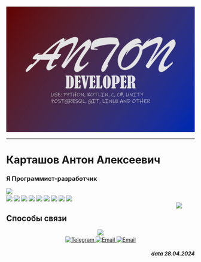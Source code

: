 ![Header](https://github.com/gitmonstera/gitmonstera/blob/main/img/Header.png)

---

# Карташов Антон Алексеевич 
### Я Программист-разработчик

<img src="https://user-images.githubusercontent.com/74038190/212284087-bbe7e430-757e-4901-90bf-4cd2ce3e1852.gif" width="50"/>
<div>
  <img src="https://img.shields.io/badge/python-f5d400?style=for-the-badge&logo=python"/>
  <img src="https://img.shields.io/badge/Django-006b2a?style=for-the-badge&logo=Django"/>
  <img src="https://img.shields.io/badge/Kotlin-orange?style=for-the-badge&logo=Kotlin"/>
  <img src="https://img.shields.io/badge/git-grey?style=for-the-badge&logo=git">
  <img src="https://img.shields.io/badge/Linux-blue?style=for-the-badge&logo=Linux"/>
  <img src="https://img.shields.io/badge/C-5944c1?style=for-the-badge&logo=C" />
  <img src="https://img.shields.io/badge/C%23-5944c1?style=for-the-badge&logo=C%23"/>
  <img src="https://img.shields.io/badge/Unity-8A2BE2?style=for-the-badge&logo=Unity"/>
  <img src="https://img.shields.io/badge/PostgreSQL-fff?style=for-the-badge&logo=PostgreSQL"/>
</div>
<img align="right" src="https://user-images.githubusercontent.com/74038190/212284087-bbe7e430-757e-4901-90bf-4cd2ce3e1852.gif" width="50"/>

## Способы связи 
<div id="coding" align="center">
  <img src="https://media.giphy.com/media/M9gbBd9nbDrOTu1Mqx/giphy.gif" width="130"/>
</div>

<div id="badges" align="center">
  <a href="https://t.me/ant0ndevel0per">
    <img src="https://img.shields.io/badge/Telegram-blue?style=for-the-badge&logo=Telegram&logoColor=white" alt="Telegram"/>
  </a>
   <a href="mailto:it-kartashov.anton@yandex.by.ru&body=привет">
    <img src="https://img.shields.io/badge/Email-A60000?style=for-the-badge&logo=Google&logoColor=yellow" alt="Email"/>
  </a>
  <a href="https://github.com/gitmonstera">
    <img src="https://img.shields.io/badge/GitHub-grey?style=for-the-badge&logo=GitHub&logoColor=wite" alt="Email"/>
  </a>
</div>


<h5 align="right">data 28.04.2024</h5>
